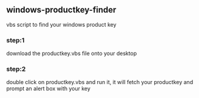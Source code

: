 ## windows-productkey-finder
vbs script to find your windows product key
### step:1
download the productkey.vbs file onto your desktop
### step:2
double click on productkey.vbs and run it, it will fetch your productkey and prompt an alert box with your key
